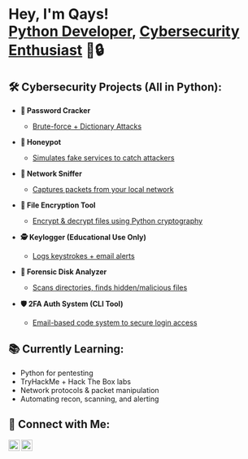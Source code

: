 <h1>Hey, I'm Qays!<br/>
<a href="https://github.com/Qaysadilla">Python Developer</a>, 
<a href="https://www.linkedin.com/in/qaysalhajyousef/">Cybersecurity Enthusiast</a>
 🐍🔒</h1>

<h2>🛠 Cybersecurity Projects (All in Python):</h2>

- <b>🔐 Password Cracker</b>  
  - [Brute-force + Dictionary Attacks](https://github.com/Qaysadilla/qays-cyber-projects/tree/main/password-cracker)

- <b>🎯 Honeypot</b>  
  - [Simulates fake services to catch attackers](https://github.com/Qaysadilla/qays-cyber-projects/tree/main/honeypot)

- <b>📡 Network Sniffer</b>  
  - [Captures packets from your local network](https://github.com/Qaysadilla/qays-cyber-projects/tree/main/network-sniffer)

- <b>🧠 File Encryption Tool</b>  
  - [Encrypt & decrypt files using Python cryptography](https://github.com/Qaysadilla/qays-cyber-projects/tree/main/file-encryptor)

- <b>🕵️ Keylogger (Educational Use Only)</b>  
  - [Logs keystrokes + email alerts](https://github.com/Qaysadilla/qays-cyber-projects/tree/main/keylogger)

- <b>📁 Forensic Disk Analyzer</b>  
  - [Scans directories, finds hidden/malicious files](https://github.com/Qaysadilla/qays-cyber-projects/tree/main/disk-analyzer)

- <b>🛡️ 2FA Auth System (CLI Tool)</b>  
  - [Email-based code system to secure login access](https://github.com/Qaysadilla/qays-cyber-projects/tree/main/2fa-system)

<h2>📚 Currently Learning:</h2>

- Python for pentesting
- TryHackMe + Hack The Box labs
- Network protocols & packet manipulation
- Automating recon, scanning, and alerting

<h2> 🤝 Connect with Me:</h2>

[<img align="left" alt="Qays | LinkedIn" width="22px" src="https://cdn.jsdelivr.net/npm/simple-icons@v3/icons/linkedin.svg" />][linkedin]
[<img align="left" alt="Qays | GitHub" width="22px" src="https://cdn.jsdelivr.net/npm/simple-icons@v3/icons/github.svg" />][github]

<br/><br/>

[github]: https://github.com/Qaysadilla  
[linkedin]: https://www.linkedin.com/in/qaysalhajyousef/
